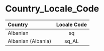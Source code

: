 # Country_Locale_Code

| Country | Locale Code |
| :---         |     :---:      |
| Albanian   | sq     |
| Albanian (Albania)     | sq_AL       |
